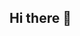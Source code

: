 ## Hi there 👋

<!--
**grifill/grifill** is a ✨ _special_ ✨ repository because its `README.md` (this file) appears on your GitHub profile.

Here are some ideas to get you started:

- 🔭 I’m currently working on ...
- 🌱 I’m currently learning ...
- 👯 I’m looking to collaborate on ...
- 🤔 I’m looking for help with ...
- 💬 Ask me about ...
- 📫 How to reach me: ...
- 😄 Pronouns: ...
- ⚡ Fun fact: ...
-->

<picture>

</picture>

<!--
[![trophy](https://github-profile-trophy.vercel.app/?username=grifill)](https://github.com/grifill/github-profile-trophy)
-->
<!--
[![Top Langs](https://github-readme-stats.vercel.app/api/top-langs/?username=grifill)](https://github.com/grifill/github-readme-stats)
-->
<!--
[![Ashutosh's github activity graph](https://github-readme-activity-graph.vercel.app/graph?username=grifill)](https://github.com/grifill/github-readme-activity-graph)
-->
